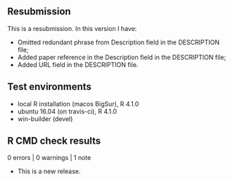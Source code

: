 ## Resubmission
This is a resubmission. In this version I have:
* Omitted redundant phrase from Description field in the DESCRIPTION file;
* Added paper reference in the Description field in the DESCRIPTION file;
* Added URL field in the DESCRIPTION file.

## Test environments
* local R installation (macos BigSur), R 4.1.0
* ubuntu 16.04 (on travis-ci), R 4.1.0
* win-builder (devel)

## R CMD check results

0 errors | 0 warnings | 1 note

* This is a new release.
